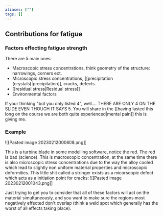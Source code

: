 ```yaml
---
aliases: [""]
tags: []
---
```


## Contributions for fatigue

### Factors effecting fatigue strength
There are 5 main ones:
- Macroscopic stress concentrations, think geometry of the structure: narrowings, corners ect.
- Microscopic stress concentrations, [[precipitation (crystals)|precipitation]], cracks, defects.
- [[residual stress|Residual stress]]
- Environmental factors

If your thinking "but you only listed 4", well.... THERE ARE ONLY 4 ON THE SLIDE EVEN THOUGH IT SAYS 5. You will share in the [[having lasted this long on the course we are both quite experienced|mental pain]] this is giving me.

### Example
![[Pasted image 20230212000608.png]]

This is a turbine blade in some modelling software, notice the red. The red is bad (science). This is macroscopic concentration, at the same time there is also microscopic stress concentrations due to the way the alloy cooled which lead to slightly non uniform material properties and microscopic deformities. This little shit called a stringer exists as a micorscopic defect which acts as a initiation point for cracks:
![[Pasted image 20230212001043.png]]

Just trying to get you to consider that all of these factors will act on the material simultaneously, and you want to make sure the regions most negatively effected don't overlap (think a weld spot which generally has the worst of all effects taking place).
